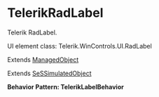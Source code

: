 # TelerikRadLabel

Telerik RadLabel.
 
UI element class: Telerik.WinControls.UI.RadLabel

Extends [ManagedObject](ManagedObject.md)

Extends [SeSSimulatedObject](SeSSimulatedObject.md)





**Behavior Pattern: TelerikLabelBehavior**


<!-- ============================== property summary ========================== -->

	
<!-- ============================== action summary ========================== -->


<!-- ============================== property detail ========================== -->
	
	
<!-- ============================== action detail ========================== -->
		

